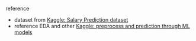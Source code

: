 reference
- dataset from <a href="https://www.kaggle.com/datasets/rkiattisak/salaly-prediction-for-beginer">Kaggle: Salary Prediction dataset</a>
- reference EDA and other <a href="https://www.kaggle.com/code/ghazanfarali96/preprocess-and-prediction-through-ml-models)https://www.kaggle.com/code/ghazanfarali96/preprocess-and-prediction-through-ml-models">Kaggle: preprocess and prediction through ML models</a>
  
